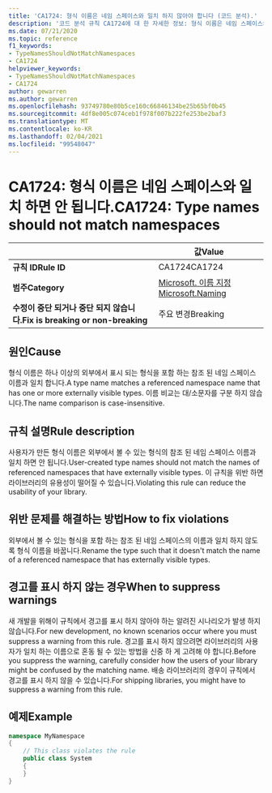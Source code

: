 ```yaml
---
title: 'CA1724: 형식 이름은 네임 스페이스와 일치 하지 않아야 합니다 (코드 분석).'
description: '코드 분석 규칙 CA1724에 대 한 자세한 정보: 형식 이름은 네임 스페이스와 일치 하면 안 됩니다.'
ms.date: 07/21/2020
ms.topic: reference
f1_keywords:
- TypeNamesShouldNotMatchNamespaces
- CA1724
helpviewer_keywords:
- TypeNamesShouldNotMatchNamespaces
- CA1724
author: gewarren
ms.author: gewarren
ms.openlocfilehash: 93749780e80b5ce160c66846134be25b65bf0b45
ms.sourcegitcommit: 4df8e005c074ceb1f978f007b222fe253be2baf3
ms.translationtype: MT
ms.contentlocale: ko-KR
ms.lasthandoff: 02/04/2021
ms.locfileid: "99548047"
---
```

# <a name="ca1724-type-names-should-not-match-namespaces"></a><span data-ttu-id="6fec4-103">CA1724: 형식 이름은 네임 스페이스와 일치 하면 안 됩니다.</span><span class="sxs-lookup"><span data-stu-id="6fec4-103">CA1724: Type names should not match namespaces</span></span>

| | <span data-ttu-id="6fec4-104">값</span><span class="sxs-lookup"><span data-stu-id="6fec4-104">Value</span></span> |
|-|-|
| <span data-ttu-id="6fec4-105">**규칙 ID**</span><span class="sxs-lookup"><span data-stu-id="6fec4-105">**Rule ID**</span></span> |<span data-ttu-id="6fec4-106">CA1724</span><span class="sxs-lookup"><span data-stu-id="6fec4-106">CA1724</span></span>|
| <span data-ttu-id="6fec4-107">**범주**</span><span class="sxs-lookup"><span data-stu-id="6fec4-107">**Category**</span></span> |[<span data-ttu-id="6fec4-108">Microsoft. 이름 지정</span><span class="sxs-lookup"><span data-stu-id="6fec4-108">Microsoft.Naming</span></span>](naming-warnings.md)|
| <span data-ttu-id="6fec4-109">**수정이 중단 되거나 중단 되지 않습니다.**</span><span class="sxs-lookup"><span data-stu-id="6fec4-109">**Fix is breaking or non-breaking**</span></span> |<span data-ttu-id="6fec4-110">주요 변경</span><span class="sxs-lookup"><span data-stu-id="6fec4-110">Breaking</span></span>|

## <a name="cause"></a><span data-ttu-id="6fec4-111">원인</span><span class="sxs-lookup"><span data-stu-id="6fec4-111">Cause</span></span>

<span data-ttu-id="6fec4-112">형식 이름은 하나 이상의 외부에서 표시 되는 형식을 포함 하는 참조 된 네임 스페이스 이름과 일치 합니다.</span><span class="sxs-lookup"><span data-stu-id="6fec4-112">A type name matches a referenced namespace name that has one or more externally visible types.</span></span> <span data-ttu-id="6fec4-113">이름 비교는 대/소문자를 구분 하지 않습니다.</span><span class="sxs-lookup"><span data-stu-id="6fec4-113">The name comparison is case-insensitive.</span></span>

## <a name="rule-description"></a><span data-ttu-id="6fec4-114">규칙 설명</span><span class="sxs-lookup"><span data-stu-id="6fec4-114">Rule description</span></span>

<span data-ttu-id="6fec4-115">사용자가 만든 형식 이름은 외부에서 볼 수 있는 형식의 참조 된 네임 스페이스 이름과 일치 하면 안 됩니다.</span><span class="sxs-lookup"><span data-stu-id="6fec4-115">User-created type names should not match the names of referenced namespaces that have externally visible types.</span></span> <span data-ttu-id="6fec4-116">이 규칙을 위반 하면 라이브러리의 유용성이 떨어질 수 있습니다.</span><span class="sxs-lookup"><span data-stu-id="6fec4-116">Violating this rule can reduce the usability of your library.</span></span>

## <a name="how-to-fix-violations"></a><span data-ttu-id="6fec4-117">위반 문제를 해결하는 방법</span><span class="sxs-lookup"><span data-stu-id="6fec4-117">How to fix violations</span></span>

<span data-ttu-id="6fec4-118">외부에서 볼 수 있는 형식을 포함 하는 참조 된 네임 스페이스의 이름과 일치 하지 않도록 형식 이름을 바꿉니다.</span><span class="sxs-lookup"><span data-stu-id="6fec4-118">Rename the type such that it doesn't match the name of a referenced namespace that has externally visible types.</span></span>

## <a name="when-to-suppress-warnings"></a><span data-ttu-id="6fec4-119">경고를 표시 하지 않는 경우</span><span class="sxs-lookup"><span data-stu-id="6fec4-119">When to suppress warnings</span></span>

<span data-ttu-id="6fec4-120">새 개발을 위해이 규칙에서 경고를 표시 하지 않아야 하는 알려진 시나리오가 발생 하지 않습니다.</span><span class="sxs-lookup"><span data-stu-id="6fec4-120">For new development, no known scenarios occur where you must suppress a warning from this rule.</span></span> <span data-ttu-id="6fec4-121">경고를 표시 하지 않으려면 라이브러리의 사용자가 일치 하는 이름으로 혼동 될 수 있는 방법을 신중 하 게 고려해 야 합니다.</span><span class="sxs-lookup"><span data-stu-id="6fec4-121">Before you suppress the warning, carefully consider how the users of your library might be confused by the matching name.</span></span> <span data-ttu-id="6fec4-122">배송 라이브러리의 경우이 규칙에서 경고를 표시 하지 않을 수 있습니다.</span><span class="sxs-lookup"><span data-stu-id="6fec4-122">For shipping libraries, you might have to suppress a warning from this rule.</span></span>

## <a name="example"></a><span data-ttu-id="6fec4-123">예제</span><span class="sxs-lookup"><span data-stu-id="6fec4-123">Example</span></span>

```csharp
namespace MyNamespace
{
    // This class violates the rule
    public class System
    {
    }
}
```
